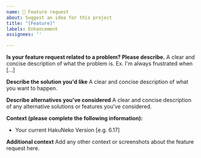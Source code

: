 ```yaml
---
name: 🚀 Feature request
about: Suggest an idea for this project
title: "[Feature]"
labels: Enhancement
assignees: ''

---
```


**Is your feature request related to a problem? Please describe.**
A clear and concise description of what the problem is. Ex. I'm always frustrated when [...]

**Describe the solution you'd like**
A clear and concise description of what you want to happen.

**Describe alternatives you've considered**
A clear and concise description of any alternative solutions or features you've considered.

**Context (please complete the following information):**
 - Your current HakuNeko Version [e.g. 6.17]

**Additional context**
Add any other context or screenshots about the feature request here.

